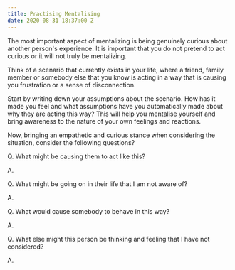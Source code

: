 ```yaml
---
title: Practising Mentalising
date: 2020-08-31 18:37:00 Z
---
```


The most important aspect of mentalizing is being genuinely curious about another person's experience.  It is important that you do not pretend to act curious or it will not truly be mentalizing. 

Think of a scenario that currently exists in your life, where a friend, family member or somebody else that you know is acting in a way that is causing you frustration or a sense of disconnection. 

Start by writing down your assumptions about the scenario. How has it made you feel and what assumptions have you automatically made about why they are acting this way? This will help you mentalise yourself and bring awareness to the nature of your own feelings and reactions. 

Now, bringing an empathetic and curious stance when considering the situation, consider the following questions?

Q. What might be causing them to act like this?

A.

Q. What might be going on in their life that I am not aware of?

A.

Q. What would cause somebody to behave in this way? 

A.

Q. What else might this person be thinking and feeling that I have not considered?

A.
